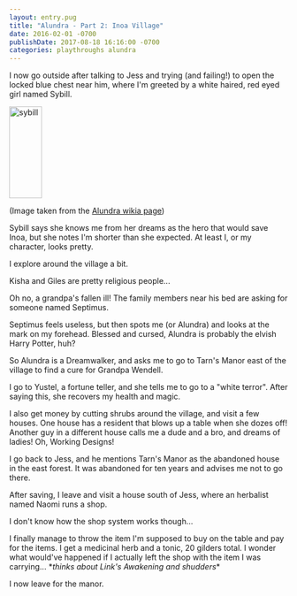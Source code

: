 ```yaml
---
layout: entry.pug
title: "Alundra - Part 2: Inoa Village"
date: 2016-02-01 -0700
publishDate: 2017-08-18 16:16:00 -0700
categories: playthroughs alundra
---
```


I now go outside after talking to Jess and trying (and failing!) to open the locked blue chest near him, where I'm greeted by a white haired, red eyed girl named Sybill.

<img src="http://vignette3.wikia.nocookie.net/alundra/images/a/aa/Sybill_artwork.png/revision/latest?cb=20110302184545" alt="sybill" width="59" height="166" />

(Image taken from the [Alundra wikia page](http://alundra.wikia.com/wiki/Sybill))

Sybill says she knows me from her dreams as the hero that would save Inoa, but she notes I'm shorter than she expected. At least I, or my character, looks pretty.

I explore around the village a bit.

Kisha and Giles are pretty religious people...

Oh no, a grandpa's fallen ill! The family members near his bed are asking for someone named Septimus.

Septimus feels useless, but then spots me (or Alundra) and looks at the mark on my forehead. Blessed and cursed, Alundra is probably the elvish Harry Potter, huh?

So Alundra is a Dreamwalker, and asks me to go to Tarn's Manor east of the village to find a cure for Grandpa Wendell.

I go to Yustel, a fortune teller, and she tells me to go to a "white terror". After saying this, she recovers my health and magic.

I also get money by cutting shrubs around the village, and visit a few houses. One house has a resident that blows up a table when she dozes off! Another guy in a different house calls me a dude and a bro, and dreams of ladies! Oh, Working Designs!

I go back to Jess, and he mentions Tarn's Manor as the abandoned house in the east forest. It was abandoned for ten years and advises me not to go there.

After saving, I leave and visit a house south of Jess, where an herbalist named Naomi runs a shop.

I don't know how the shop system works though...

I finally manage to throw the item I'm supposed to buy on the table and pay for the items. I get a medicinal herb and a tonic, 20 gilders total. I wonder what would've happened if I actually left the shop with the item I was carrying... \**thinks about Link's Awakening and shudders*\*

I now leave for the manor.
